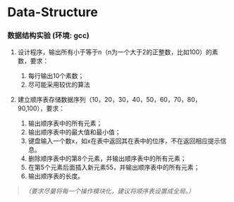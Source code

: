 # Data-Structure
### 数据结构实验                (环境: gcc)
1. 设计程序，输出所有小于等于n（n为一个大于2的正整数，比如100）的素数，要求：
   1. 每行输出10个素数；
   2. 尽可能采用较优的算法

2. 建立顺序表存储数据序列（10，20，30，40，50，60，70，80，90,100），要求：
   1. 输出顺序表中的所有元素；
   2. 输出顺序表中的最大值和最小值；
   3. 键盘输入一个数x，如x在表中返回其在表中的位序，不在返回相应提示信息。
   4. 删除顺序表中的第8个元素，并输出顺序表中的所有元素；
   5. 在第5个元素后面插入新元素55，并输出顺序表中的所有元素；
   6. 输出顺序表的长度。

> *（要求尽量将每一个操作模块化，建议将顺序表设置成全局。）*
